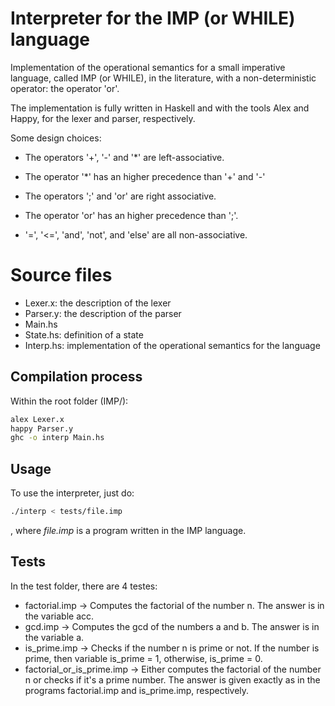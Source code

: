 # Interpreter for the IMP (or WHILE) language

Implementation of the operational semantics for a small imperative language, called IMP (or WHILE), in the literature, with a non-deterministic operator: the operator 'or'.

The implementation is fully written in Haskell and with the tools Alex and Happy, for the lexer and parser, respectively.

Some design choices:
- The operators '+', '-' and '*' are left-associative.
- The operator '*' has an higher precedence than '+' and '-'  

- The operators ';' and 'or' are right associative.
- The operator 'or' has an higher precedence than ';'.

- '=', '<=', 'and', 'not', and 'else' are all non-associative.

# Source files
- Lexer.x: the description of the lexer
- Parser.y: the description of the parser
- Main.hs
- State.hs: definition of a state
- Interp.hs: implementation of the operational semantics for the language

## Compilation process
Within the root folder (IMP/):
```bash
alex Lexer.x
happy Parser.y
ghc -o interp Main.hs
```

## Usage
To use the interpreter, just do:
```bash
./interp < tests/file.imp
```
, where *file.imp* is a program written in the IMP language. 

## Tests
In the test folder, there are 4 testes:
- factorial.imp -> Computes the factorial of the number n. The answer is in the variable acc.
- gcd.imp -> Computes the gcd of the numbers a and b. The answer is in the variable a.
- is_prime.imp -> Checks if the number n is prime or not. If the number is prime, then variable is_prime = 1, otherwise, is_prime = 0.
- factorial_or_is_prime.imp -> Either computes the factorial of the number n or checks if it's a prime number. The answer is given exactly as in the programs factorial.imp and is_prime.imp, respectively.
